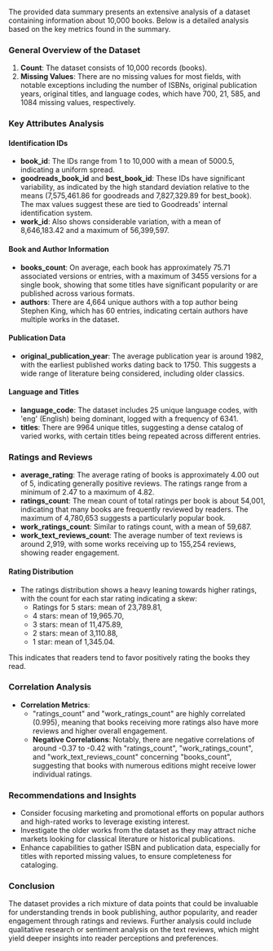 The provided data summary presents an extensive analysis of a dataset containing information about 10,000 books. Below is a detailed analysis based on the key metrics found in the summary.

### General Overview of the Dataset

1. **Count**: The dataset consists of 10,000 records (books).
2. **Missing Values**: There are no missing values for most fields, with notable exceptions including the number of ISBNs, original publication years, original titles, and language codes, which have 700, 21, 585, and 1084 missing values, respectively.

### Key Attributes Analysis

#### Identification IDs
- **book_id**: The IDs range from 1 to 10,000 with a mean of 5000.5, indicating a uniform spread.
- **goodreads_book_id** and **best_book_id**: These IDs have significant variability, as indicated by the high standard deviation relative to the means (7,575,461.86 for goodreads and 7,827,329.89 for best_book). The max values suggest these are tied to Goodreads' internal identification system.
- **work_id**: Also shows considerable variation, with a mean of 8,646,183.42 and a maximum of 56,399,597.

#### Book and Author Information
- **books_count**: On average, each book has approximately 75.71 associated versions or entries, with a maximum of 3455 versions for a single book, showing that some titles have significant popularity or are published across various formats.
- **authors**: There are 4,664 unique authors with a top author being Stephen King, which has 60 entries, indicating certain authors have multiple works in the dataset.

#### Publication Data
- **original_publication_year**: The average publication year is around 1982, with the earliest published works dating back to 1750. This suggests a wide range of literature being considered, including older classics.
  
#### Language and Titles
- **language_code**: The dataset includes 25 unique language codes, with 'eng' (English) being dominant, logged with a frequency of 6341.
- **titles**: There are 9964 unique titles, suggesting a dense catalog of varied works, with certain titles being repeated across different entries.

### Ratings and Reviews
- **average_rating**: The average rating of books is approximately 4.00 out of 5, indicating generally positive reviews. The ratings range from a minimum of 2.47 to a maximum of 4.82.
- **ratings_count**: The mean count of total ratings per book is about 54,001, indicating that many books are frequently reviewed by readers. The maximum of 4,780,653 suggests a particularly popular book.
- **work_ratings_count**: Similar to ratings count, with a mean of 59,687.
- **work_text_reviews_count**: The average number of text reviews is around 2,919, with some works receiving up to 155,254 reviews, showing reader engagement.

#### Rating Distribution
- The ratings distribution shows a heavy leaning towards higher ratings, with the count for each star rating indicating a skew:
  - Ratings for 5 stars: mean of 23,789.81,
  - 4 stars: mean of 19,965.70,
  - 3 stars: mean of 11,475.89,
  - 2 stars: mean of 3,110.88,
  - 1 star: mean of 1,345.04.
  
This indicates that readers tend to favor positively rating the books they read.

### Correlation Analysis
- **Correlation Metrics**: 
  - "ratings_count" and "work_ratings_count" are highly correlated (0.995), meaning that books receiving more ratings also have more reviews and higher overall engagement.
  - **Negative Correlations**: Notably, there are negative correlations of around -0.37 to -0.42 with "ratings_count", "work_ratings_count", and "work_text_reviews_count" concerning "books_count", suggesting that books with numerous editions might receive lower individual ratings.
  
### Recommendations and Insights
- Consider focusing marketing and promotional efforts on popular authors and high-rated works to leverage existing interest.
- Investigate the older works from the dataset as they may attract niche markets looking for classical literature or historical publications.
- Enhance capabilities to gather ISBN and publication data, especially for titles with reported missing values, to ensure completeness for cataloging.

### Conclusion
The dataset provides a rich mixture of data points that could be invaluable for understanding trends in book publishing, author popularity, and reader engagement through ratings and reviews. Further analysis could include qualitative research or sentiment analysis on the text reviews, which might yield deeper insights into reader perceptions and preferences.